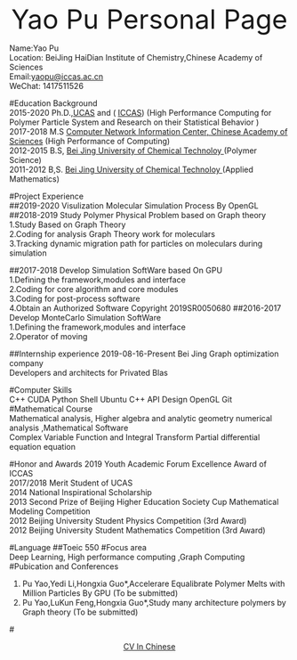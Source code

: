 <font size =8><center>Yao Pu Personal Page</center></font>  
<!-- Use retext Generate -->
Name:Yao Pu  
Location: BeiJing HaiDian  Institute of Chemistry,Chinese Academy of Sciences    
Email:<yaopu@iccas.ac.cn>  
WeChat: 1417511526  


#Education Background  
2015-2020  Ph.D.,<a href="http://www.ucas.ac.cn/" target="_blank">UCAS</a>  and ( <a href="http://www.iccas.ac.cn/" target="_blank">ICCAS</a>)  (High Performance Computing for Polymer Particle System and Research on their Statistical Behavior )  
2017-2018 M.S <a href="http://www.cnic.cas.cn/" target="_blank">Computer Network Information Center, Chinese Academy of Sciences</a>   (High Performance of Computing)  
2012-2015 B.S, <a href="http://www.buct.edu.cn/" target="_blank">Bei Jing University of Chemical Technoloy </a>  (Polymer Science)  
2011-2012 B,S. <a href="http://www.buct.edu.cn/" target="_blank">Bei Jing University of Chemical Technoloy </a>            (Applied Mathematics)  


#Project Experience  
##2019-2020  Visulization Molecular Simulation Process By OpenGL
##2018-2019 Study Polymer Physical Problem based on Graph theory  
1.Study Based on Graph Theory   
2.Coding for analysis Graph Theory work for  moleculars    
3.Tracking dynamic migration path for particles on moleculars during simulation  


##2017-2018 Develop Simulation SoftWare based On GPU  
1.Defining the framework,modules and interface  
2.Coding for core algorithm and core modules  
3.Coding for post-process software  
4.Obtain an Authorized Software Copyright  2019SR0050680
##2016-2017 Develop MonteCarlo Simulation SoftWare    
1.Defining the framework,modules and interface  
2.Operator of moving  

##Internship experience
2019-08-16-Present  Bei Jing Graph optimization company  
Developers and architects for Privated Blas


#Computer Skills  
C++ CUDA  Python Shell Ubuntu  C++ API Design OpenGL Git  
#Mathematical Course  
Mathematical analysis, Higher algebra and analytic geometry numerical analysis  ,Mathematical Software  
Complex Variable Function and Integral Transform Partial differential equation equation  
  
#Honor and Awards
2019 Youth Academic Forum Excellence Award of ICCAS  
2017/2018 Merit Student of UCAS  
2014 National Inspirational Scholarship  
2013 Second Prize of Beijing Higher Education Society Cup Mathematical Modeling Competition  
2012 Beijing University Student Physics Competition (3rd Award)  
2012 Beijing University Student Mathematics Competition (3rd Award)  


#Language
##Toeic 550
#Focus area  
Deep Learning, High performance computing ,Graph Computing 
#Pubication and Conferences  
1. Pu Yao,Yedi Li,Hongxia Guo*,Accelerare Equalibrate Polymer Melts with Million Particles By GPU (To be submitted) 
2. Pu Yao,LuKun Feng,Hongxia Guo*,Study many architecture polymers by Graph theory (To be submitted) 


#<center>[CV In Chinese](CV.pdf)</center>


